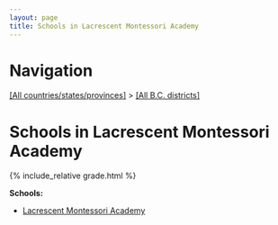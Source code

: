 ```yaml
---
layout: page
title: Schools in Lacrescent Montessori Academy
---
```

# Navigation

[[All countries/states/provinces]](../..) > [[All B.C. districts]](..)

# Schools in Lacrescent Montessori Academy

{% include_relative grade.html %}

**Schools:**

- [Lacrescent Montessori Academy](Lacrescent_Montessori_Academy.md)
